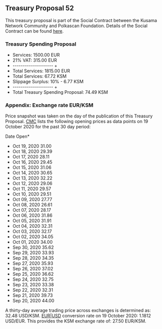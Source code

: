 ## Treasury Proposal 52
This treasury proposal is part of the Social Contract between the Kusama Network Community and Polkascan Foundation.
Details of the Social Contract can be found [here](https://github.com/polkascan/social-contract/blob/master/kusama/social-contract.md).

### Treasury Spending Proposal
- Services: 1500.00 EUR
- 21% VAT: 315.00 EUR
- -------------------- +
- Total Services: 1815.00 EUR
- Total Services: 67.72 KSM
- Slippage Surplus: 10% - 6.77 KSM
- -------------------- +
- Total Treasury Spending Proposal: 74.49 KSM

### Appendix: Exchange rate EUR/KSM
Price snapshot was taken on the day of the publication of this Treasury Proposal. [CMC](https://coinmarketcap.com/currencies/kusama/historical-data/) lists the following opening prices as data points on 19 October 2020 for the past 30 day period: 

Date	Open*
- Oct 19, 2020	31.00
- Oct 18, 2020	29.39
- Oct 17, 2020	28.11
- Oct 16, 2020	29.45
- Oct 15, 2020	31.06
- Oct 14, 2020	30.65
- Oct 13, 2020	32.22
- Oct 12, 2020	29.06
- Oct 11, 2020	29.57
- Oct 10, 2020	29.51
- Oct 09, 2020	27.77
- Oct 08, 2020	26.61
- Oct 07, 2020	28.17
- Oct 06, 2020	31.86
- Oct 05, 2020	31.91
- Oct 04, 2020	32.31
- Oct 03, 2020	32.17
- Oct 02, 2020	34.05
- Oct 01, 2020	34.00
- Sep 30, 2020	35.62
- Sep 29, 2020	33.93
- Sep 28, 2020	34.35
- Sep 27, 2020	35.93
- Sep 26, 2020	37.02
- Sep 25, 2020	36.62
- Sep 24, 2020	32.75
- Sep 23, 2020	33.38
- Sep 22, 2020	32.31
- Sep 21, 2020	39.73
- Sep 20, 2020	44.00


A thirty-day average trading price across exchanges is determined as: 32.48 USD/KSM. [EUR|USD](https://www.exchangerates.org.uk/EUR-USD-19_10_2020-exchange-rate-history.html) conversion rate on 19 October 2020: 1.1812 USD/EUR. This provides the KSM exchange rate of: 27.50 EUR/KSM.
